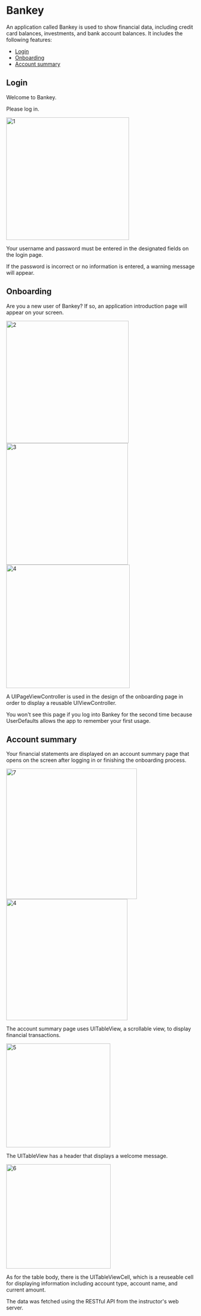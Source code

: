# Bankey

An application called Bankey is used to show financial data, including credit card balances, investments, and bank account balances. It includes the following features:

- [Login](#Login)
- [Onboarding](#Onboarding)
- [Account summary](#account-summary)

## Login

Welcome to Bankey. 

Please log in.

<img width="328" alt="1" src="https://github.com/patinya2001/iOS-Developer-Corses/assets/149204731/8e7760c5-15e7-481b-a4c7-5b39ceb841fc">

Your username and password must be entered in the designated fields on the login page. 

If the password is incorrect or no information is entered, a warning message will appear.

## Onboarding

Are you a new user of Bankey? If so, an application introduction page will appear on your screen.

<p>
<img width="327" alt="2" src="https://github.com/patinya2001/iOS-Developer-Corses/assets/149204731/7dc42d70-cfd3-4cf9-b9f9-289b5c153405">
<img width="325" alt="3" src="https://github.com/patinya2001/iOS-Developer-Corses/assets/149204731/47f01f34-a4b2-4288-8331-7ce3a0596a20">
<img width="330" alt="4" src="https://github.com/patinya2001/iOS-Developer-Corses/assets/149204731/f9b231f1-b3f7-462a-bce0-b7504af6cc74">
</p>

A UIPageViewController is used in the design of the onboarding page in order to display a reusable UIViewController. 

You won't see this page if you log into Bankey for the second time because UserDefaults allows the app to remember your first usage.

## Account summary

Your financial statements are displayed on an account summary page that opens on the screen after logging in or finishing the onboarding process.

<p>
<img width="349" alt="7" src="https://github.com/patinya2001/iOS-Developer-Corses/assets/149204731/f5de1e3e-18e8-4f06-a66c-e361b7135de2">
<img width="324" alt="4" src="https://github.com/patinya2001/iOS-Developer-Corses/assets/149204731/e4007457-be21-48ea-9a52-6cc00da87d41">
</p>

The account summary page uses UITableView, a scrollable view, to display financial transactions.

<img width="278" alt="5" src="https://github.com/patinya2001/iOS-Developer-Corses/assets/149204731/69388a47-0398-4c28-8b70-d8fb699a0926">

The UITableView has a header that displays a welcome message.

<img width="279" alt="6" src="https://github.com/patinya2001/iOS-Developer-Corses/assets/149204731/67ca294c-56f2-45cf-b101-c623a53abb75">

As for the table body, there is the UITableViewCell, which is a reuseable cell for displaying information including account type, account name, and current amount.

The data was fetched using the RESTful API from the instructor's web server.

